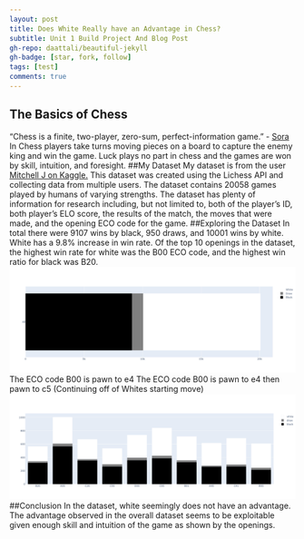 ```yaml
---
layout: post
title: Does White Really have an Advantage in Chess?
subtitle: Unit 1 Build Project And Blog Post
gh-repo: daattali/beautiful-jekyll
gh-badge: [star, fork, follow]
tags: [test]
comments: true
---
```


## The Basics of Chess
“Chess is a finite, two-player, zero-sum, perfect-information game.” - [Sora](https://www.springfieldspringfield.co.uk/view_episode_scripts.php?tv-show=no-game-no-life-2014&episode=s01e01)
In Chess players take turns moving pieces on a board to capture the enemy king and win the game. Luck plays no part in chess and the games are won by skill, intuition, and foresight.
##My Dataset
My dataset is from the user [Mitchell J on Kaggle.](https://www.kaggle.com/datasnaek/chess) This dataset was created using the Lichess API and collecting data from multiple users. The dataset contains 20058 games played by humans of varying strengths. The dataset has plenty of information for research including, but not limited to, both of the player’s ID, both player’s ELO score, the results of the match, the moves that were made, and the opening ECO code for the game.
##Exploring the Dataset
In total there were 9107 wins by black, 950 draws, and 10001 wins by white. White has a 9.8% increase in win rate. Of the top 10 openings in the dataset, the highest win rate for white was the B00 ECO code, and the highest win ratio for black was B20.
![all](/img/all.png)
The ECO code B00 is pawn to e4
The ECO code B00 is pawn to e4 then pawn to c5 (Continuing off of Whites starting move)
![top10eco](/img/top10eco.png)
##Conclusion
In the dataset, white seemingly does not have an advantage. The advantage observed in the overall dataset seems to be exploitable given enough skill and intuition of the game as shown by the openings.
